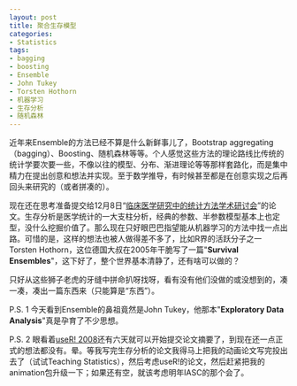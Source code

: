 ```yaml
---
layout: post
title: 聚合生存模型
categories:
- Statistics
tags:
- bagging
- boosting
- Ensemble
- John Tukey
- Torsten Hothorn
- 机器学习
- 生存分析
- 随机森林
---
```


近年来Ensemble的方法已经不算是什么新鲜事儿了，Bootstrap aggregating（bagging）、Boosting、随机森林等等。个人感觉这些方法的理论路线比传统的统计学要次要一些，不像以往的模型、分布、渐进理论等等那样套路化，而是集中精力在提出创意和想法并实现。至于数学推导，有时候甚至都是在创意实现之后再回头来研究的（或者拼凑的）。

现在还在思考准备提交给12月8日“[临床医学研究中的统计方法学术研讨会](http://stat.ruc.edu.cn/cn/notice/52039.html)”的论文。生存分析是医学统计的一大支柱分析，经典的参数、半参数模型基本上也定型，没什么挖掘价值了。那么现在只好眼巴巴指望能从机器学习的方法中找一点出路。可惜的是，这样的想法也被人做得差不多了，比如R界的活跃分子之一Torsten Hothorn，这位德国大叔在2005年干脆写了一篇"**Survival Ensembles**"，这下好了，整个世界基本清静了，还有啥可以做的？

只好从这些狮子老虎的牙缝中拼命扒呀找呀，看有没有他们没做的或没想到的，凑一凑，凑出一篇东西来（只能算是“东西”）。

P.S. 1 今天看到Ensemble的鼻祖竟然是John Tukey，他那本"**Exploratory Data Analysis**"真是孕育了不少思想。

P.S. 2 眼看着[useR! 2008](http://www.statistik.uni-dortmund.de/useR-2008/)还有六天就可以开始提交论文摘要了，到现在还一点正式的想法都没有。晕。等我写完生存分析的论文我得马上把我的动画论文写完投出去了（试试Teaching Statistics），然后考虑useR!的论文，然后赶紧把我的animation包升级一下；如果还有空，就该考虑明年IASC的那个会了。
